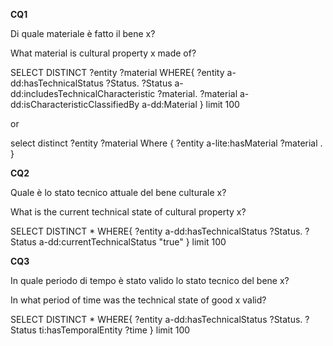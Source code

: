 **CQ1**

Di quale materiale è fatto il bene x?

What material is cultural property x made of?

SELECT DISTINCT ?entity ?material WHERE{
?entity a-dd:hasTechnicalStatus ?Status.
?Status a-dd:includesTechnicalCharacteristic ?material.
?material a-dd:isCharacteristicClassifiedBy a-dd:Material
}
limit 100

or

select distinct ?entity ?material Where {
?entity a-lite:hasMaterial ?material .
}


**CQ2**

Quale è lo stato tecnico attuale del bene culturale x?

What is the current technical state of cultural property x?

SELECT DISTINCT * WHERE{
?entity a-dd:hasTechnicalStatus ?Status.
?Status a-dd:currentTechnicalStatus "true"
}
limit 100


**CQ3**

In quale periodo di tempo è stato valido lo stato tecnico del bene x?

In what period of time was the technical state of good x valid?

SELECT DISTINCT * WHERE{
?entity a-dd:hasTechnicalStatus ?Status.
?Status ti:hasTemporalEntity ?time
}
limit 100

